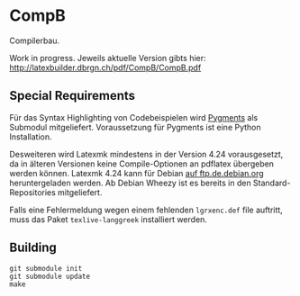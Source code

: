 CompB
=====

Compilerbau.

Work in progress. Jeweils aktuelle Version gibts hier: http://latexbuilder.dbrgn.ch/pdf/CompB/CompB.pdf


Special Requirements
--------------------

Für das Syntax Highlighting von Codebeispielen wird
[Pygments](http://pygments.org/) als Submodul mitgeliefert.
Voraussetzung für Pygments ist eine Python Installation.

Desweiteren wird Latexmk mindestens in der Version 4.24 vorausgesetzt,
da in älteren Versionen keine Compile-Optionen an pdflatex übergeben
werden können. Latexmk 4.24 kann für Debian
[auf ftp.de.debian.org](http://ftp.de.debian.org/debian/pool/main/l/latexmk/)
heruntergeladen werden. Ab Debian Wheezy ist es bereits in den
Standard-Repositories mitgeliefert.

Falls eine Fehlermeldung wegen einem fehlenden `lgrxenc.def` file auftritt,
muss das Paket `texlive-langgreek` installiert werden.


Building
--------

    git submodule init
    git submodule update
    make
